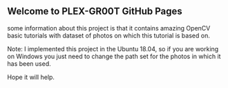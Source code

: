 ## Welcome to PLEX-GR00T GitHub Pages

some information about this project is that it contains amazing OpenCV basic tutorials with dataset of photos on which this tutorial is based on.

Note: I implemented this project in the Ubuntu 18.04, so if you are working on Windows you just need to change the path set for the photos 
      in which it has been used.
      
Hope it will help.

